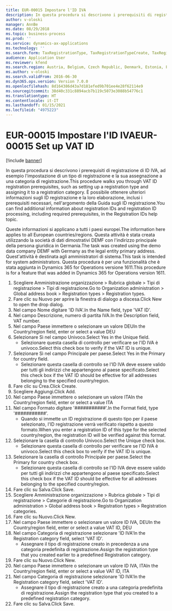 ```yaml
---
title: EUR-00015 Impostare l'ID IVA
description: In questa procedura si descrivono i prerequisiti di registrazione di ID IVA, ad esempio l'impostazione di un tipo di registrazione e la sua assegnazione a una categoria di registrazione.
author: v-oloski
manager: AnnBe
ms.date: 08/29/2018
ms.topic: business-process
ms.prod: ''
ms.service: dynamics-ax-applications
ms.technology: ''
ms.search.form: TaxRegistrationType, TaxRegistrationTypeCreate, TaxRegistrationLegislationTypes
audience: Application User
ms.reviewer: kfend
ms.search.region: Austria, Belgium, Czech Republic, Denmark, Estonia, Finland, France, Germany, Hungary, Ireland, Italy, Latvia, Lithuania, Netherlands, Poland, Spain, Sweden, United Kingdom
ms.author: v-oloski
ms.search.validFrom: 2016-06-30
ms.dyn365.ops.version: Version 7.0.0
ms.openlocfilehash: 8d164386d43a7d181efed9b701ee4e28f62114e9
ms.sourcegitcommit: 38d40c331c8894acb7b119c5073e3088b54776c1
ms.translationtype: HT
ms.contentlocale: it-IT
ms.lasthandoff: 01/15/2021
ms.locfileid: "4975223"
---
```

# <a name="eur-00015-set-up-vat-id"></a><span data-ttu-id="ac270-103">EUR-00015 Impostare l'ID IVA</span><span class="sxs-lookup"><span data-stu-id="ac270-103">EUR-00015 Set up VAT ID</span></span>

[!include [banner](../../includes/banner.md)]

<span data-ttu-id="ac270-104">In questa procedura si descrivono i prerequisiti di registrazione di ID IVA, ad esempio l'impostazione di un tipo di registrazione e la sua assegnazione a una categoria di registrazione.</span><span class="sxs-lookup"><span data-stu-id="ac270-104">This procedure walks you through VAT ID registration prerequisites, such as setting up a registration type and assigning it to a registration category.</span></span> <span data-ttu-id="ac270-105">È possibile ottenere ulteriori informazioni sugli ID registrazione e la loro elaborazione, inclusi i prerequisiti necessari, nell'argomento della Guida sugli ID registrazione.</span><span class="sxs-lookup"><span data-stu-id="ac270-105">You can find additional information about registration IDs and registration ID processing, including required prerequisites, in the Registration IDs help topic.</span></span> 

<span data-ttu-id="ac270-106">Queste informazioni si applicano a tutti i paesi europei.</span><span class="sxs-lookup"><span data-stu-id="ac270-106">The information here applies to all European countries/regions.</span></span> <span data-ttu-id="ac270-107">Questa attività è stata creata utilizzando la società di dati dimostrativi DEMF con l'indirizzo principale della persona giuridica in Germania.</span><span class="sxs-lookup"><span data-stu-id="ac270-107">The task was created using the demo data company DEMF with Germany as the legal entity primary address.</span></span> <span data-ttu-id="ac270-108">Quest'attività è destinata agli amministratori di sistema.</span><span class="sxs-lookup"><span data-stu-id="ac270-108">This task is intended for system administrators.</span></span> <span data-ttu-id="ac270-109">Questa procedura è per una funzionalità che è stata aggiunta in Dynamics 365 for Operations versione 1611.</span><span class="sxs-lookup"><span data-stu-id="ac270-109">This procedure is for a feature that was added in Dynamics 365 for Operations version 1611.</span></span>

1. <span data-ttu-id="ac270-110">Scegliere Amministrazione organizzazione > Rubrica globale > Tipi di registrazione > Tipi di registrazione.</span><span class="sxs-lookup"><span data-stu-id="ac270-110">Go to Organization administration > Global address book > Registration types > Registration types.</span></span>
2. <span data-ttu-id="ac270-111">Fare clic su Nuovo per aprire la finestra di dialogo a discesa.</span><span class="sxs-lookup"><span data-stu-id="ac270-111">Click New to open the drop dialog.</span></span>
3. <span data-ttu-id="ac270-112">Nel campo Nome digitare 'ID IVA'.</span><span class="sxs-lookup"><span data-stu-id="ac270-112">In the Name field, type 'VAT ID'.</span></span>
4. <span data-ttu-id="ac270-113">Nel campo Descrizione, numero di partita IVA.</span><span class="sxs-lookup"><span data-stu-id="ac270-113">In the Description field, VAT number.</span></span>
5. <span data-ttu-id="ac270-114">Nel campo Paese immettere o selezionare un valore DEU</span><span class="sxs-lookup"><span data-stu-id="ac270-114">In the Country/region field, enter or select a value DEU</span></span>
6. <span data-ttu-id="ac270-115">Selezionare Sì nel campo Univoco.</span><span class="sxs-lookup"><span data-stu-id="ac270-115">Select Yes in the Unique field.</span></span>
    * <span data-ttu-id="ac270-116">Selezionare questa casella di controllo per verificare se l'ID IVA è univoco.</span><span class="sxs-lookup"><span data-stu-id="ac270-116">Select this check box to verify if the VAT ID is unique.</span></span>  
7. <span data-ttu-id="ac270-117">Selezionare Sì nel campo Principale per paese.</span><span class="sxs-lookup"><span data-stu-id="ac270-117">Select Yes in the Primary for country field.</span></span>
    * <span data-ttu-id="ac270-118">Selezionare questa casella di controllo se l'ID IVA deve essere valido per tutti gli indirizzi che appartengono al paese specificato.</span><span class="sxs-lookup"><span data-stu-id="ac270-118">Select this check box if the VAT ID should be effective for all addresses belonging to the specified country/region.</span></span>  
8. <span data-ttu-id="ac270-119">Fare clic su Crea.</span><span class="sxs-lookup"><span data-stu-id="ac270-119">Click Create.</span></span>
9. <span data-ttu-id="ac270-120">Scegliere Aggiungi.</span><span class="sxs-lookup"><span data-stu-id="ac270-120">Click Add.</span></span>
10. <span data-ttu-id="ac270-121">Nel campo Paese immettere o selezionare un valore ITA</span><span class="sxs-lookup"><span data-stu-id="ac270-121">In the Country/region field, enter or select a value ITA</span></span>
11. <span data-ttu-id="ac270-122">Nel campo Formato digitare '###########'.</span><span class="sxs-lookup"><span data-stu-id="ac270-122">In the Format field, type '###########'.</span></span>
    * <span data-ttu-id="ac270-123">Quando si immette un ID registrazione di questo tipo per il paese selezionato, l'ID registrazione verrà verificato rispetto a questo formato.</span><span class="sxs-lookup"><span data-stu-id="ac270-123">When you enter a registration ID of this type for the selected country/region, the registration ID will be verified against this format.</span></span>  
12. <span data-ttu-id="ac270-124">Selezionare la casella di controllo Univoco.</span><span class="sxs-lookup"><span data-stu-id="ac270-124">Select the Unique check box.</span></span>
    * <span data-ttu-id="ac270-125">Selezionare questa casella di controllo per verificare se l'ID IVA è univoco.</span><span class="sxs-lookup"><span data-stu-id="ac270-125">Select this check box to verify if the VAT ID is unique.</span></span>  
13. <span data-ttu-id="ac270-126">Selezionare la casella di controllo Principale per paese.</span><span class="sxs-lookup"><span data-stu-id="ac270-126">Select the Primary for country check box.</span></span>
    * <span data-ttu-id="ac270-127">Selezionare questa casella di controllo se l'ID IVA deve essere valido per tutti gli indirizzi che appartengono al paese specificato.</span><span class="sxs-lookup"><span data-stu-id="ac270-127">Select this check box if the VAT ID should be effective for all addresses belonging to the specified country/region.</span></span>  
14. <span data-ttu-id="ac270-128">Fare clic su Salva.</span><span class="sxs-lookup"><span data-stu-id="ac270-128">Click Save.</span></span>
15. <span data-ttu-id="ac270-129">Scegliere Amministrazione organizzazione > Rubrica globale > Tipi di registrazione > Categorie di registrazione.</span><span class="sxs-lookup"><span data-stu-id="ac270-129">Go to Organization administration > Global address book > Registration types > Registration categories.</span></span>
16. <span data-ttu-id="ac270-130">Fare clic su Nuovo.</span><span class="sxs-lookup"><span data-stu-id="ac270-130">Click New.</span></span>
17. <span data-ttu-id="ac270-131">Nel campo Paese immettere o selezionare un valore ID IVA, DEU</span><span class="sxs-lookup"><span data-stu-id="ac270-131">In the Country/region field, enter or select a value VAT ID, DEU</span></span>
18. <span data-ttu-id="ac270-132">Nel campo Categoria di registrazione selezionare 'ID IVA'</span><span class="sxs-lookup"><span data-stu-id="ac270-132">In the Registration category field, select 'VAT ID'.</span></span>
    * <span data-ttu-id="ac270-133">Assegnare il tipo di registrazione creato in precedenza a una categoria predefinita di registrazione.</span><span class="sxs-lookup"><span data-stu-id="ac270-133">Assign the registration type that you created earlier to a predefined Registration category.</span></span>  
19. <span data-ttu-id="ac270-134">Fare clic su Nuovo.</span><span class="sxs-lookup"><span data-stu-id="ac270-134">Click New.</span></span>
20. <span data-ttu-id="ac270-135">Nel campo Paese immettere o selezionare un valore ID IVA, ITA</span><span class="sxs-lookup"><span data-stu-id="ac270-135">In the Country/region field, enter or select a value VAT ID, ITA</span></span>
21. <span data-ttu-id="ac270-136">Nel campo Categoria di registrazione selezionare 'ID IVA'</span><span class="sxs-lookup"><span data-stu-id="ac270-136">In the Registration category field, select 'VAT ID'.</span></span>
    * <span data-ttu-id="ac270-137">Assegnare il tipo di registrazione creato a una categoria predefinita di registrazione.</span><span class="sxs-lookup"><span data-stu-id="ac270-137">Assign the registration type that you created to a predefined registration category.</span></span>  
22. <span data-ttu-id="ac270-138">Fare clic su Salva.</span><span class="sxs-lookup"><span data-stu-id="ac270-138">Click Save.</span></span>

